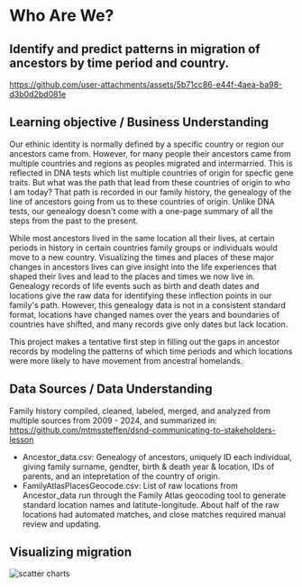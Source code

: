 
# Who Are We?
## Identify and predict patterns in migration of ancestors by time period and country. 

https://github.com/user-attachments/assets/5b71cc86-e44f-4aea-ba98-d3b0d2bd081e


## Learning objective / Business Understanding
Our ethinic identity is normally defined by a specific country or region our ancestors came from.  However, for many people their ancestors came from multiple countries and regions as peoples migrated and intermarried.  This is reflected in DNA tests which list multiple countries of origin for specfic gene traits.  But what was the path that lead from these countries of origin to who I am today?  That path is recorded in our family history, the genealogy of the line of ancestors going from us to these countries of origin.  Unlike DNA tests, our genealogy doesn't come with a one-page summary of all the steps from the past to the present.   

While most ancestors lived in the same location all their lives, at certain periods in history in certain countries family groups or individuals would move to a new country.  Visualizing the times and places of these major changes in ancestors lives can give insight into the life experiences that shaped their lives and lead to the places and times we now live in.  Genealogy records of life events such as birth and death dates and locations give the raw data for identifying these inflection points in our family's path.  However, this genealogy data is not in a consistent standard format, locations have changed names over the years and boundaries of countries have shifted, and many records give only dates but lack location.  

This project makes a tentative first step in filling out the gaps in ancestor records by modeling the patterns of which time periods and which locations were more likely to have movement from ancestral homelands.

    
## Data Sources / Data Understanding
Family history compiled, cleaned, labeled, merged, and analyzed from multiple sources from 2009 - 2024, and summarized in:  
https://github.com/mtmssteffen/dsnd-communicating-to-stakeholders-lesson
 - Ancestor_data.csv:  Genealogy of ancestors, uniquely ID each individual, giving family surname, gendter, birth & death year & location, IDs of parents, and an intepretation of the country of origin.
 - FamilyAtlasPlacesGeocode.csv:  List of raw locations from Ancestor_data run through the Family Atlas geocoding tool to generate standard location names and latitute-longitude.  About half of the raw locations had automated matches, and close matches required manual review and updating.

## Visualizing migration 
![scatter charts](https://github.com/user-attachments/assets/3d26d7f5-11ad-435b-9dd3-0f953cde4a53)

